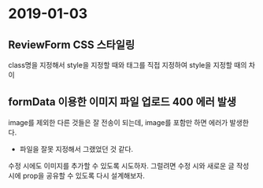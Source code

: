 # 2019-01-03

## ReviewForm CSS 스타일링 

class명을 지정해서 style을 지정할 때와 태그를 직접 지정하여 style을 지정할 때의 차이


## formData 이용한 이미지 파일 업로드 400 에러 발생 

image를 제외한 다른 것들은 잘 전송이 되는데, image를 포함만 하면 에러가 발생한다. 
- 파일을 잘못 지정해서 그랬었던 것 같다. 

수정 시에도 이미지를 추가할 수 있도록 시도하자.
그럴려면 수정 시와 새로운 글 작성 시에 prop을 공유할 수 있도록 다시 설계해보자.